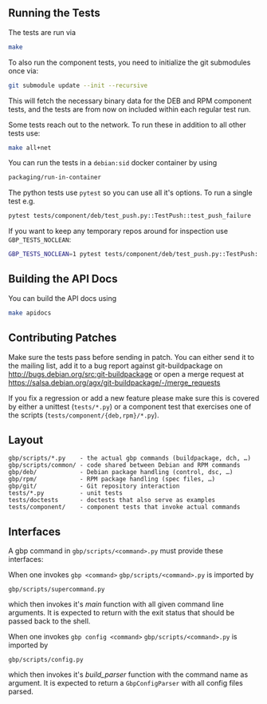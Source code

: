 Running the Tests
-----------------

The tests are run via

```sh
make
```

To also run the component tests, you need to initialize the git submodules once
via:

```sh
git submodule update --init --recursive
```

This will fetch the necessary binary data for the DEB and RPM component tests,
and the tests are from now on included within each regular test run.

Some tests reach out to the network. To run these in addition to all
other tests use:

```sh
make all+net
```

You can run the tests in a `debian:sid` docker container by using

```sh
packaging/run-in-container
```

The python tests use `pytest` so you can use all it's options. To run a
single test e.g.

```sh
pytest tests/component/deb/test_push.py::TestPush::test_push_failure
```

If you want to keep any temporary repos around for inspection use
`GBP_TESTS_NOCLEAN`:

```sh
GBP_TESTS_NOCLEAN=1 pytest tests/component/deb/test_push.py::TestPush::test_push_failure
```

Building the API Docs
---------------------

You can build the API docs using

```sh
make apidocs
```

Contributing Patches
--------------------

Make sure the tests pass before sending in patch. You can either send
it to the mailing list, add it to a bug report against
git-buildpackage on <http://bugs.debian.org/src:git-buildpackage> or
open a merge request at
<https://salsa.debian.org/agx/git-buildpackage/-/merge_requests>

If you fix a regression or add a new feature please make sure this is covered
by either a unittest (`tests/*.py`) or a component test that exercises one of the
scripts (`tests/component/{deb,rpm}/*.py`).

Layout
------

    gbp/scripts/*.py    - the actual gbp commands (buildpackage, dch, …)
    gbp/scripts/common/ - code shared between Debian and RPM commands
    gbp/deb/            - Debian package handling (control, dsc, …)
    gbp/rpm/            - RPM package handling (spec files, …)
    gbp/git/            - Git repository interaction
    tests/*.py          - unit tests
    tests/doctests      - doctests that also serve as examples
    tests/component/    - component tests that invoke actual commands

Interfaces
----------

A gbp command in `gbp/scripts/<command>.py` must provide these interfaces:

When one invokes `gbp <command>` `gbp/scripts/<command>.py` is imported by

    gbp/scripts/supercommand.py

which then invokes it's *main* function with all given command line arguments.
It is expected to return with the exit status that should be passed back to the
shell.

When one invokes `gbp config <command>` `gbp/scripts/<command>.py` is imported by

    gbp/scripts/config.py

which then invokes it's *build_parser* function with the command name as argument.
It is expected to return a `GbpConfigParser` with all config files parsed.
